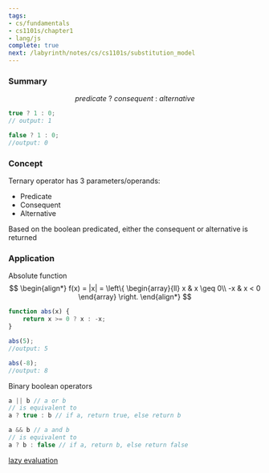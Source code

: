 ```yaml
---
tags:
- cs/fundamentals
- cs1101s/chapter1
- lang/js
complete: true
next: /labyrinth/notes/cs/cs1101s/substitution_model
---
```




### Summary
$$
predicate \ ? \ consequent \ : \ alternative
$$
```js
true ? 1 : 0;
// output: 1

false ? 1 : 0;
//output: 0
```

### Concept
Ternary operator has 3 parameters/operands:
- Predicate
- Consequent
- Alternative

Based on the boolean predicated, either the consequent or alternative is returned

### Application
Absolute function
$$
\begin{align*}
f(x) = |x| = 
\left\{
\begin{array}{ll}
x  & x \geq 0\\
-x & x < 0
\end{array}
\right.
\end{align*}
$$
```js
function abs(x) {
	return x >= 0 ? x : -x;
}

abs(5);
//output: 5

abs(-8);
//output: 8
```

Binary boolean operators
```js
a || b // a or b
// is equivalent to
a ? true : b // if a, return true, else return b

a && b // a and b
// is equivalent to
a ? b : false // if a, return b, else return false
```

[lazy evaluation](/labyrinth/notes/cs/cs1101s/lazy_evaluation)